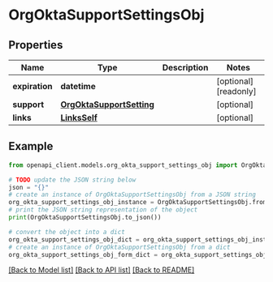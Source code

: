 # OrgOktaSupportSettingsObj


## Properties

Name | Type | Description | Notes
------------ | ------------- | ------------- | -------------
**expiration** | **datetime** |  | [optional] [readonly] 
**support** | [**OrgOktaSupportSetting**](OrgOktaSupportSetting.md) |  | [optional] 
**links** | [**LinksSelf**](LinksSelf.md) |  | [optional] 

## Example

```python
from openapi_client.models.org_okta_support_settings_obj import OrgOktaSupportSettingsObj

# TODO update the JSON string below
json = "{}"
# create an instance of OrgOktaSupportSettingsObj from a JSON string
org_okta_support_settings_obj_instance = OrgOktaSupportSettingsObj.from_json(json)
# print the JSON string representation of the object
print(OrgOktaSupportSettingsObj.to_json())

# convert the object into a dict
org_okta_support_settings_obj_dict = org_okta_support_settings_obj_instance.to_dict()
# create an instance of OrgOktaSupportSettingsObj from a dict
org_okta_support_settings_obj_form_dict = org_okta_support_settings_obj.from_dict(org_okta_support_settings_obj_dict)
```
[[Back to Model list]](../README.md#documentation-for-models) [[Back to API list]](../README.md#documentation-for-api-endpoints) [[Back to README]](../README.md)


